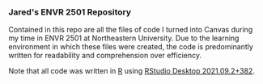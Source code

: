 ### Jared's ENVR 2501 Repository
Contained in this repo are all the files of code I turned into Canvas during my time in ENVR 2501 at Northeastern University. Due to the learning environment in which these files were created, the code is predominantly written for readability and comprehension over efficiency.

Note that all code was written in [R](https://www.r-project.org/) using [RStudio Desktop 2021.09.2+382](https://www.rstudio.com/products/rstudio/download/#download).

